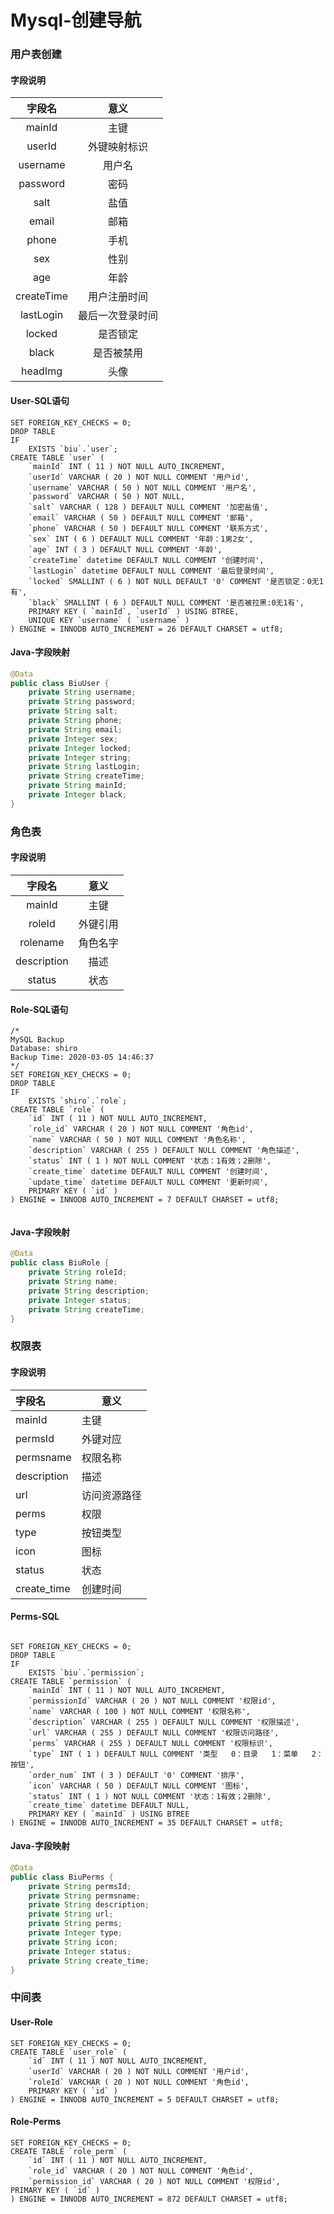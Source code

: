 # Mysql-创建导航



### 用户表创建

#### 字段说明

|   字段名   |       意义       |
| :--------: | :--------------: |
|   mainId   |       主键       |
|   userId   |   外键映射标识   |
|  username  |      用户名      |
|  password  |       密码       |
|    salt    |       盐值       |
|   email    |       邮箱       |
|   phone    |       手机       |
|    sex     |       性别       |
|    age     |       年龄       |
| createTime |   用户注册时间   |
| lastLogin  | 最后一次登录时间 |
|   locked   |     是否锁定     |
|   black    |    是否被禁用    |
|  headImg   |       头像       |

#### User-SQL语句

```mysql
SET FOREIGN_KEY_CHECKS = 0;
DROP TABLE
IF
	EXISTS `biu`.`user`;
CREATE TABLE `user` (
	`mainId` INT ( 11 ) NOT NULL AUTO_INCREMENT,
	`userId` VARCHAR ( 20 ) NOT NULL COMMENT '用户id',
	`username` VARCHAR ( 50 ) NOT NULL COMMENT '用户名',
	`password` VARCHAR ( 50 ) NOT NULL,
	`salt` VARCHAR ( 128 ) DEFAULT NULL COMMENT '加密盐值',
	`email` VARCHAR ( 50 ) DEFAULT NULL COMMENT '邮箱',
	`phone` VARCHAR ( 50 ) DEFAULT NULL COMMENT '联系方式',
	`sex` INT ( 6 ) DEFAULT NULL COMMENT '年龄：1男2女',
	`age` INT ( 3 ) DEFAULT NULL COMMENT '年龄',
	`createTime` datetime DEFAULT NULL COMMENT '创建时间',
	`lastLogin` datetime DEFAULT NULL COMMENT '最后登录时间',
	`locked` SMALLINT ( 6 ) NOT NULL DEFAULT '0' COMMENT '是否锁定：0无1有',
	`black` SMALLINT ( 6 ) DEFAULT NULL COMMENT '是否被拉黑:0无1有',
	PRIMARY KEY ( `mainId`, `userId` ) USING BTREE,
	UNIQUE KEY `username` ( `username` ) 
) ENGINE = INNODB AUTO_INCREMENT = 26 DEFAULT CHARSET = utf8;

```

#### Java-字段映射

```java
@Data
public class BiuUser {
    private String username;
    private String password;
    private String salt;
    private String phone;
    private String email;
    private Integer sex;
    private Integer locked;
    private Integer string;
    private String lastLogin;
    private String createTime;
    private String mainId;
    private Integer black;
}
```

### 角色表

#### 字段说明

|   字段名    |   意义   |
| :---------: | :------: |
|   mainId    |   主键   |
|   roleId    | 外键引用 |
|  rolename   | 角色名字 |
| description |   描述   |
|   status    |   状态   |



#### Role-SQL语句

```mysql
/*
MySQL Backup
Database: shiro
Backup Time: 2020-03-05 14:46:37
*/ 
SET FOREIGN_KEY_CHECKS = 0;
DROP TABLE
IF
	EXISTS `shiro`.`role`;
CREATE TABLE `role` (
	`id` INT ( 11 ) NOT NULL AUTO_INCREMENT,
	`role_id` VARCHAR ( 20 ) NOT NULL COMMENT '角色id',
	`name` VARCHAR ( 50 ) NOT NULL COMMENT '角色名称',
	`description` VARCHAR ( 255 ) DEFAULT NULL COMMENT '角色描述',
	`status` INT ( 1 ) NOT NULL COMMENT '状态：1有效；2删除',
	`create_time` datetime DEFAULT NULL COMMENT '创建时间',
	`update_time` datetime DEFAULT NULL COMMENT '更新时间',
	PRIMARY KEY ( `id` ) 
) ENGINE = INNODB AUTO_INCREMENT = 7 DEFAULT CHARSET = utf8;


```

#### Java-字段映射

```JAVA
@Data
public class BiuRole {
    private String roleId;
    private String name;
    private String description;
    private Integer status;
    private String createTime;
}
```

### 权限表

#### 字段说明

| 字段名      | 意义         |
| :---------- | ------------ |
| mainId      | 主键         |
| permsId     | 外键对应     |
| permsname   | 权限名称     |
| description | 描述         |
| url         | 访问资源路径 |
| perms       | 权限         |
| type        | 按钮类型     |
| icon        | 图标         |
| status      | 状态         |
| create_time | 创建时间     |



#### Perms-SQL

```MYSQL

SET FOREIGN_KEY_CHECKS = 0;
DROP TABLE
IF
	EXISTS `biu`.`permission`;
CREATE TABLE `permission` (
	`mainId` INT ( 11 ) NOT NULL AUTO_INCREMENT,
	`permissionId` VARCHAR ( 20 ) NOT NULL COMMENT '权限id',
	`name` VARCHAR ( 100 ) NOT NULL COMMENT '权限名称',
	`description` VARCHAR ( 255 ) DEFAULT NULL COMMENT '权限描述',
	`url` VARCHAR ( 255 ) DEFAULT NULL COMMENT '权限访问路径',
	`perms` VARCHAR ( 255 ) DEFAULT NULL COMMENT '权限标识',
	`type` INT ( 1 ) DEFAULT NULL COMMENT '类型   0：目录   1：菜单   2：按钮',
	`order_num` INT ( 3 ) DEFAULT '0' COMMENT '排序',
	`icon` VARCHAR ( 50 ) DEFAULT NULL COMMENT '图标',
	`status` INT ( 1 ) NOT NULL COMMENT '状态：1有效；2删除',
	`create_time` datetime DEFAULT NULL,
	PRIMARY KEY ( `mainId` ) USING BTREE 
) ENGINE = INNODB AUTO_INCREMENT = 35 DEFAULT CHARSET = utf8;

```

#### Java-字段映射

```JAVA
@Data
public class BiuPerms {
    private String permsId;
    private String permsname;
    private String description;
    private String url;
    private String perms;
    private Integer type;
    private String icon;
    private Integer status;
    private String create_time;
}
```

### 中间表

#### User-Role

```mysql
SET FOREIGN_KEY_CHECKS = 0;
CREATE TABLE `user_role` (
	`id` INT ( 11 ) NOT NULL AUTO_INCREMENT,
	`userId` VARCHAR ( 20 ) NOT NULL COMMENT '用户id',
	`roleId` VARCHAR ( 20 ) NOT NULL COMMENT '角色id',
	PRIMARY KEY ( `id` ) 
) ENGINE = INNODB AUTO_INCREMENT = 5 DEFAULT CHARSET = utf8;

```

#### Role-Perms

```MYSQL
SET FOREIGN_KEY_CHECKS = 0;
CREATE TABLE `role_perm` (
	`id` INT ( 11 ) NOT NULL AUTO_INCREMENT,
	`role_id` VARCHAR ( 20 ) NOT NULL COMMENT '角色id',
	`permission_id` VARCHAR ( 20 ) NOT NULL COMMENT '权限id',
PRIMARY KEY ( `id` ) 
) ENGINE = INNODB AUTO_INCREMENT = 872 DEFAULT CHARSET = utf8;
```

